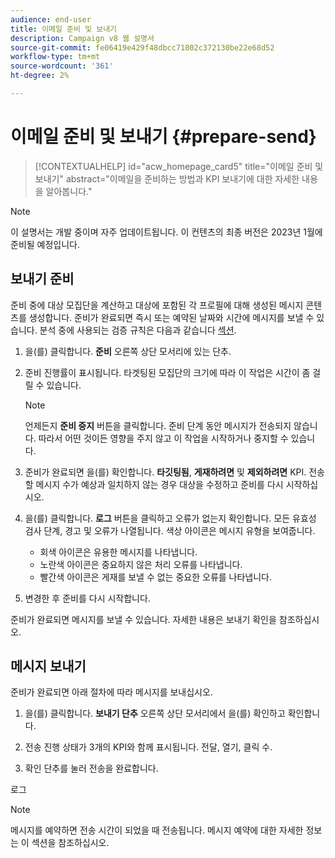 ```yaml
---
audience: end-user
title: 이메일 준비 및 보내기
description: Campaign v8 웹 설명서
source-git-commit: fe06419e429f48dbcc71802c372130be22e68d52
workflow-type: tm+mt
source-wordcount: '361'
ht-degree: 2%

---
```


# 이메일 준비 및 보내기 {#prepare-send}

>[!CONTEXTUALHELP]
>id="acw_homepage_card5"
>title="이메일 준비 및 보내기"
>abstract="이메일을 준비하는 방법과 KPI 보내기에 대한 자세한 내용을 알아봅니다."

>[!NOTE]
>
>이 설명서는 개발 중이며 자주 업데이트됩니다. 이 컨텐츠의 최종 버전은 2023년 1월에 준비될 예정입니다.

<!--

	show how to prepare and send the email + the live kpis in the dashboard

like acc when preparation, target calculated then send
real time KPIs, not in AJO. similar to ACS.
exclusion logs, causes
-->

<!--
send also KPIs
-->

## 보내기 준비

준비 중에 대상 모집단을 계산하고 대상에 포함된 각 프로필에 대해 생성된 메시지 콘텐츠를 생성합니다. 준비가 완료되면 즉시 또는 예약된 날짜와 시간에 메시지를 보낼 수 있습니다. 분석 중에 사용되는 검증 규칙은 다음과 같습니다 [섹션](https://experienceleague.adobe.com/docs/campaign-classic/using/sending-messages/key-steps-when-creating-a-delivery/steps-validating-the-delivery.html?lang=en#validation-process-with-typologies).

1. 을(를) 클릭합니다. **준비** 오른쪽 상단 모서리에 있는 단추.

1. 준비 진행률이 표시됩니다. 타겟팅된 모집단의 크기에 따라 이 작업은 시간이 좀 걸릴 수 있습니다.

   >[!NOTE]
   >
   >언제든지 **준비 중지** 버튼을 클릭합니다. 준비 단계 동안 메시지가 전송되지 않습니다. 따라서 어떤 것이든 영향을 주지 않고 이 작업을 시작하거나 중지할 수 있습니다.

1. 준비가 완료되면 을(를) 확인합니다. **타깃팅됨**, **게재하려면** 및 **제외하려면** KPI. 전송할 메시지 수가 예상과 일치하지 않는 경우 대상을 수정하고 준비를 다시 시작하십시오.

1. 을(를) 클릭합니다. **로그** 버튼을 클릭하고 오류가 없는지 확인합니다. 모든 유효성 검사 단계, 경고 및 오류가 나열됩니다. 색상 아이콘은 메시지 유형을 보여줍니다.

   * 회색 아이콘은 유용한 메시지를 나타냅니다.
   * 노란색 아이콘은 중요하지 않은 처리 오류를 나타냅니다.
   * 빨간색 아이콘은 게재를 보낼 수 없는 중요한 오류를 나타냅니다.

1. 변경한 후 준비를 다시 시작합니다.

준비가 완료되면 메시지를 보낼 수 있습니다. 자세한 내용은 보내기 확인을 참조하십시오.


## 메시지 보내기

준비가 완료되면 아래 절차에 따라 메시지를 보내십시오.

1. 을(를) 클릭합니다. **보내기 단추** 오른쪽 상단 모서리에서 을(를) 확인하고 확인합니다.

1. 전송 진행 상태가 3개의 KPI와 함께 표시됩니다. 전달, 열기, 클릭 수.

1. 확인 단추를 눌러 전송을 완료합니다.

로그

>[!NOTE]
>
>메시지를 예약하면 전송 시간이 되었을 때 전송됩니다. 메시지 예약에 대한 자세한 정보는 이 섹션을 참조하십시오.

